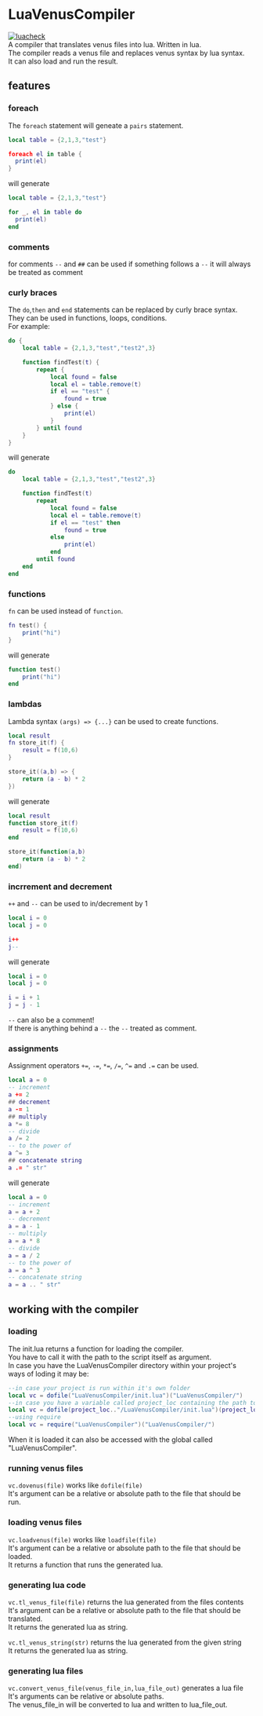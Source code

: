 # LuaVenusCompiler
[![luacheck][luacheck badge]][luacheck workflow]  
A compiler that translates venus files into lua. Written in lua.  
The compiler reads a venus file and replaces venus syntax by lua syntax.  
It can also load and run the result.

## features
### foreach
The `foreach` statement will geneate a `pairs` statement.

```lua
local table = {2,1,3,"test"}

foreach el in table {
  print(el)
}
```
will generate
```lua
local table = {2,1,3,"test"}

for _, el in table do
  print(el)
end
```

### comments
for comments `--` and `##` can be used
if something follows a `--` it will always be treated as comment

### curly braces
The `do`,`then` and `end` statements can be replaced by curly brace syntax.  
They can be used in functions, loops, conditions.  
For example:
```lua
do {
	local table = {2,1,3,"test","test2",3}

	function findTest(t) {
		repeat {
			local found = false
			local el = table.remove(t)
			if el == "test" {
				found = true
			} else {
				print(el)
			}
		} until found
	}
}
```
will generate
```lua
do
	local table = {2,1,3,"test","test2",3}

	function findTest(t) 
		repeat
			local found = false
			local el = table.remove(t)
			if el == "test" then
				found = true
			else
				print(el)
			end
		until found
	end
end
```

### functions
`fn` can be used instead of `function`.
```lua
fn test() {
	print("hi")
}
```
will generate
```lua
function test()
	print("hi")
end
```

### lambdas
Lambda syntax `(args) => {...}` can be used to create functions.
```lua
local result
fn store_it(f) {
	result = f(10,6)
}

store_it((a,b) => {
	return (a - b) * 2
})
```
will generate
```lua
local result
function store_it(f)
	result = f(10,6)
end

store_it(function(a,b)
	return (a - b) * 2
end)
```

### incrrement and decrement
`++` and `--` can be used to in/decrement by 1
```lua
local i = 0
local j = 0

i++
j--
```
will generate
```lua
local i = 0
local j = 0

i = i + 1
j = j - 1
```
`--` can also be a comment!  
If there is anything behind a `--` the `--` treated as comment.

### assignments
Assignment operators `+=`, `-=`, `*=`, `/=`, `^=` and `.=` can be used.
```lua
local a = 0
-- increment
a += 2
## decrement
a -= 1
## multiply
a *= 8
-- divide
a /= 2
-- to the power of
a ^= 3
## concatenate string
a .= " str"
```
will generate
```lua
local a = 0
-- increment
a = a + 2
-- decrement
a = a - 1
-- multiply
a = a * 8
-- divide
a = a / 2
-- to the power of
a = a ^ 3
-- concatenate string
a = a .. " str"
```

## working with the compiler
### loading
The init.lua returns a function for loading the compiler.  
You have to call it with the path to the script itself as argument.  
In case you have the LuaVenusCompiler directory within your project's  
ways of loding it may be:
```lua
--in case your project is run within it's own folder
local vc = dofile("LuaVenusCompiler/init.lua")("LuaVenusCompiler/")
--in case you have a variable called project_loc containing the path to your projects folder
local vc = dofile(project_loc.."/LuaVenusCompiler/init.lua")(project_loc.."/LuaVenusCompiler/")
--using require
local vc = require("LuaVenusCompiler")("LuaVenusCompiler/")
```
When it is loaded it can also be accessed with the global called "LuaVenusCompiler".

### running venus files
`vc.dovenus(file)` works like `dofile(file)`  
It's argument can be a relative or absolute path to the file that should be run.

### loading venus files
`vc.loadvenus(file)` works like `loadfile(file)`  
It's argument can be a relative or absolute path to the file that should be loaded.  
It returns a function that runs the generated lua.

### generating lua code
`vc.tl_venus_file(file)` returns the lua generated from the files contents  
It's argument can be a relative or absolute path to the file that should be translated.  
It returns the generated lua as string.

`vc.tl_venus_string(str)` returns the lua generated from the given string  
It returns the generated lua as string.

### generating lua files
`vc.convert_venus_file(venus_file_in,lua_file_out)` generates a lua file  
It's arguments can be relative or absolute paths.  
The venus_file_in will be converted to lua and written to lua_file_out.

[luacheck badge]: https://github.com/theFox6/LuaVenusCompiler/workflows/luacheck/badge.svg
[luacheck workflow]: https://github.com/theFox6/LuaVenusCompiler/actions?query=workflow%3Aluacheck
